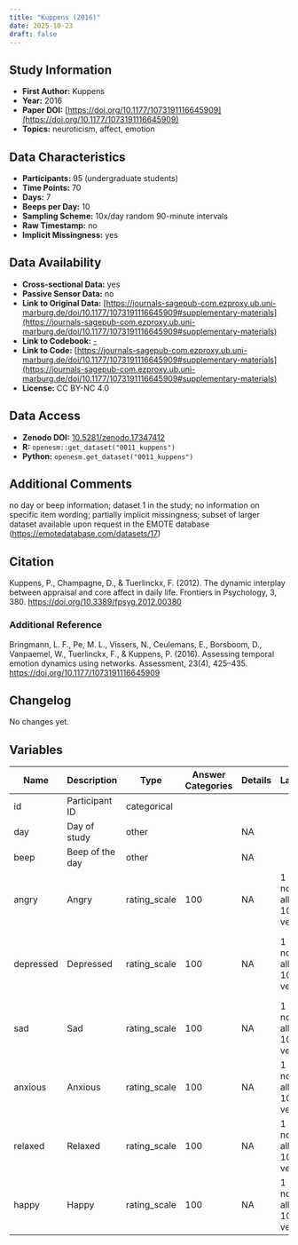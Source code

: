 ```yaml
---
title: "Kuppens (2016)"
date: 2025-10-23
draft: false
---
```



## Study Information

- **First Author:** Kuppens
- **Year:** 2016
- **Paper DOI:** [https://doi.org/10.1177/1073191116645909](https://doi.org/10.1177/1073191116645909)
- **Topics:** neuroticism, affect, emotion

## Data Characteristics

- **Participants:** 95 (undergraduate students)
- **Time Points:** 70
- **Days:** 7
- **Beeps per Day:** 10
- **Sampling Scheme:** 10x/day random 90-minute intervals
- **Raw Timestamp:** no
- **Implicit Missingness:** yes

## Data Availability

- **Cross-sectional Data:** yes
- **Passive Sensor Data:** no
- **Link to Original Data:** [https://journals-sagepub-com.ezproxy.ub.uni-marburg.de/doi/10.1177/1073191116645909#supplementary-materials](https://journals-sagepub-com.ezproxy.ub.uni-marburg.de/doi/10.1177/1073191116645909#supplementary-materials)
- **Link to Codebook:** [-](-)
- **Link to Code:** [https://journals-sagepub-com.ezproxy.ub.uni-marburg.de/doi/10.1177/1073191116645909#supplementary-materials](https://journals-sagepub-com.ezproxy.ub.uni-marburg.de/doi/10.1177/1073191116645909#supplementary-materials)
- **License:** CC BY-NC 4.0

## Data Access

- **Zenodo DOI:** [10.5281/zenodo.17347412](https://doi.org/10.5281/zenodo.17347412)
- **R:** `openesm::get_dataset("0011_kuppens")`
- **Python:** `openesm.get_dataset("0011_kuppens")`

## Additional Comments

no day or beep information; dataset 1 in the study; no information on specific item wording; partially implicit missingness; subset of larger dataset available upon request in the EMOTE database (https://emotedatabase.com/datasets/17)


## Citation

Kuppens, P., Champagne, D., & Tuerlinckx, F. (2012). The dynamic interplay between appraisal and core affect in daily life. Frontiers in Psychology, 3, 380. https://doi.org/10.3389/fpsyg.2012.00380



### Additional Reference

Bringmann, L. F., Pe, M. L., Vissers, N., Ceulemans, E., Borsboom, D., Vanpaemel, W., Tuerlinckx, F., & Kuppens, P. (2016). Assessing temporal emotion dynamics using networks. Assessment, 23(4), 425–435. https://doi.org/10.1177/1073191116645909



## Changelog

No changes yet.

## Variables

| Name | Description | Type | Answer Categories | Details | Labels | Transformation | Source | Assessment Type | Construct | Comments |
|------|-------------|------|------------------|---------|--------|----------------|--------|----------------|----------|----------|
| id | Participant ID | categorical |  |  |  |  |  | ESM |  |  |
| day | Day of study | other |  | NA |  |  |  | ESM |  |  |
| beep | Beep of the day | other |  | NA |  |  |  | ESM |  |  |
| angry | Angry | rating_scale | 100 | NA | 1 = not at all<br>100 = very |  |  | ESM | anger, negative affect, affect |  |
| depressed | Depressed | rating_scale | 100 | NA | 1 = not at all<br>100 = very |  |  | ESM | depression, negative affect, affect, neuroticism, big five, psychopathology |  |
| sad | Sad | rating_scale | 100 | NA | 1 = not at all<br>100 = very |  |  | ESM | sadness, negative affect, affect |  |
| anxious | Anxious | rating_scale | 100 | NA | 1 = not at all<br>100 = very |  |  | ESM | anxiety, negative affect, affect, neuroticism, big five |  |
| relaxed | Relaxed | rating_scale | 100 | NA | 1 = not at all<br>100 = very |  |  | ESM | relaxation, positive affect, affect, neuroticism, big five |  |
| happy | Happy | rating_scale | 100 | NA | 1 = not at all<br>100 = very |  |  | ESM | happiness, positive affect, affect |  |
